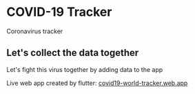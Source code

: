 # COVID-19 Tracker

Coronavirus tracker

## Let's collect the data together

Let's fight this virus together by adding data to the app

Live web app created by flutter: [covid19-world-tracker.web.app](https://covid19-world-tracker.web.app)
